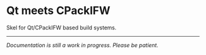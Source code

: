 # Qt meets CPackIFW

Skel for Qt/CPackIFW based build systems.

---

*Documentation is still a work in progress. Please be patient.*
